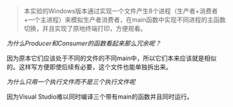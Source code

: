 > 本实验的Windows版本通过实现一个文件产生8个进程（生产者+消费者+一个主进程）来模拟生产者消费者，在main函数中实现不同进程的主函数切换，并且实现了原地终端打印，方便观看。

*为什么Producer和Consumer的函数看起来那么冗余呢？*

因为原本它们应该处于不同的文件的不同main中，所以它们本来应该就是相似的。这样写方便即使后续有必要，这个文件也能单独拆出来。

*为什么只用一个执行文件而不是三个执行文件呢*

因为Visual Studio难以同时编译三个带有main的函数并且同时运行。